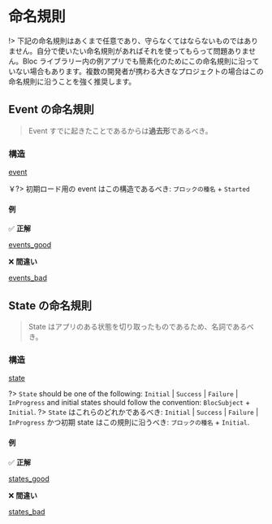 # 命名規則

!> 下記の命名規則はあくまで任意であり、守らなくてはならないものではありません。自分で使いたい命名規則があればそれを使ってもらって問題ありません。Bloc ライブラリー内の例アプリでも簡素化のためにこの命名規則に沿っていない場合もあります。複数の開発者が携わる大きなプロジェクトの場合はこの命名規則に沿うことを強く推奨します。

## Event の命名規則

> Event すでに起きたことであるからは**過去形**であるべき。

### 構造

[event](../_snippets/bloc_naming_conventions/event_anatomy.md ':include')

￥?> 初期ロード用の event はこの構造であるべき: `ブロックの種名` + `Started`

#### 例

✅ **正解**

[events_good](../_snippets/bloc_naming_conventions/event_examples_good.md ':include')

❌ **間違い**

[events_bad](../_snippets/bloc_naming_conventions/event_examples_bad.md ':include')

## State の命名規則

> State はアプリのある状態を切り取ったものであるため、名詞であるべき。

### 構造

[state](../_snippets/bloc_naming_conventions/state_anatomy.md ':include')

?> `State` should be one of the following: `Initial` | `Success` | `Failure` | `InProgress` and
initial states should follow the convention: `BlocSubject` + `Initial`.
?> `State` はこれらのどれかであるべき: `Initial` | `Success` | `Failure` | `InProgress` かつ初期 state はこの規則に沿うべき: `ブロックの種名` + `Initial`.

#### 例

✅ **正解**

[states_good](../_snippets/bloc_naming_conventions/state_examples_good.md ':include')

❌ **間違い**

[states_bad](../_snippets/bloc_naming_conventions/state_examples_bad.md ':include')
